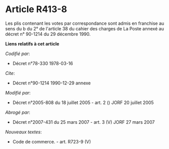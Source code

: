 # Article R413-8

Les plis contenant les votes par correspondance sont admis en franchise au sens du b du 2° de l'article 38 du cahier des
charges de La Poste annexé au décret n° 90-1214 du 29 décembre 1990.

**Liens relatifs à cet article**

_Codifié par_:

  - Décret n°78-330 1978-03-16

_Cite_:

  - Décret n°90-1214 1990-12-29 annexe

_Modifié par_:

  - Décret n°2005-808 du 18 juillet 2005 - art. 2 () JORF 20 juillet 2005

_Abrogé par_:

  - Décret n°2007-431 du 25 mars 2007 - art. 3 (V) JORF 27 mars 2007

_Nouveaux textes_:

  - Code de commerce. - art. R723-9 (V)
